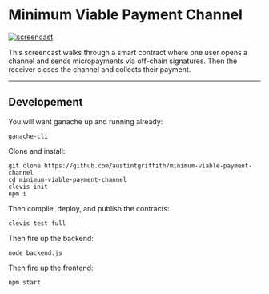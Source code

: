 # Minimum Viable Payment Channel

[![screencast](https://user-images.githubusercontent.com/2653167/49658666-72057a00-f9f7-11e8-8504-da56c5ee6c0c.png)](https://youtu.be/PYJsNwIiHLg)

This screencast walks through a smart contract where one user opens a channel and sends micropayments via off-chain signatures. Then the receiver closes the channel and collects their payment. 


-------------------

## Developement 

You will want ganache up and running already:
```
ganache-cli
```

Clone and install:
```
git clone https://github.com/austintgriffith/minimum-viable-payment-channel
cd minimum-viable-payment-channel
clevis init
npm i
```

Then compile, deploy, and publish the contracts:
```
clevis test full
```

Then fire up the backend:
```
node backend.js
```

Then fire up the frontend:
```
npm start
```
